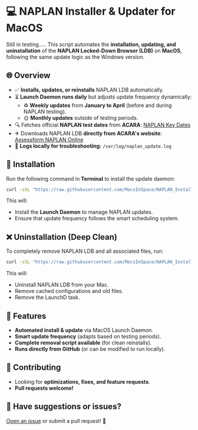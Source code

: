 # 💻 NAPLAN Installer & Updater for MacOS

Still in testing.....
This script automates the **installation, updating, and uninstallation** of the **NAPLAN Locked-Down Browser (LDB)** on **MacOS**, following the same update logic as the Windows version.

## 🌐 Overview
- ✅ **Installs, updates, or reinstalls** NAPLAN LDB automatically.
- ⏳ **Launch Daemon runs daily** but adjusts update frequency dynamically:
  - ♻️ **Weekly updates** from **January to April** (before and during NAPLAN testing).
  - 🌞 **Monthly updates** outside of testing periods.
- 🔍 Fetches official **NAPLAN test dates** from **ACARA**:
  [NAPLAN Key Dates](https://www.nap.edu.au/naplan/key-dates)
- ✈ Downloads NAPLAN LDB **directly from ACARA's website**:
  [Assessform NAPLAN Online](https://www.assessform.edu.au/naplan-online/locked-down-browser)
- 🔧 **Logs locally for troubleshooting:** `/var/log/naplan_update.log`

## 🚀 Installation
Run the following command in **Terminal** to install the update daemon:

```bash
curl -sSL "https://raw.githubusercontent.com/MacsInSpace/NAPLAN_Installer_Updater/main/MacOS/InstallLaunchDaemon.sh" | bash
```

This will:
- Install the **Launch Daemon** to manage NAPLAN updates.
- Ensure that update frequency follows the smart scheduling system.

## ❌ Uninstallation (Deep Clean)
To completely remove NAPLAN LDB and all associated files, run:

```bash
curl -sSL "https://raw.githubusercontent.com/MacsInSpace/NAPLAN_Installer_Updater/main/MacOS/NAPLANnuke.sh" | bash
```

This will:
- Uninstall NAPLAN LDB from your Mac.
- Remove cached configurations and old files.
- Remove the LaunchD task.

## 🌟 Features
- **Automated install & update** via MacOS Launch Daemon.
- **Smart update frequency** (adapts based on testing periods).
- **Complete removal script available** (for clean reinstalls).
- **Runs directly from GitHub** (or can be modified to run locally).

## 🎨 Contributing
- Looking for **optimizations, fixes, and feature requests**.
- **Pull requests welcome!**

## 💌 Have suggestions or issues?
[Open an issue](https://github.com/MacsInSpace/NAPLAN_Installer_Updater/issues) or submit a pull request! 🚀

